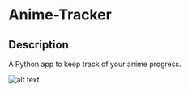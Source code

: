 # Anime-Tracker

## Description

A Python app to keep track of your anime progress.

![alt text](https://github.com/ashwindasr/Anime-Tracker/blob/master/resources/images/image.png)
